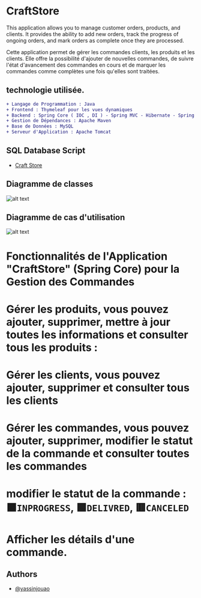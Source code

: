 # CraftStore
This application allows you to manage customer orders, products, and clients. It provides the ability to add new orders, track the progress of ongoing orders, and mark orders as complete once they are processed.

Cette application permet de gérer les commandes clients, les produits et les clients. Elle offre la possibilité d'ajouter de nouvelles commandes, de suivre l'état d'avancement des commandes en cours et de marquer les commandes comme complètes une fois qu'elles sont traitées.
## technologie utilisée.
```diff
+ Langage de Programmation : Java
+ Frontend : Thymeleaf pour les vues dynamiques
+ Backend : Spring Core ( IOC , DI ) - Spring MVC - Hibernate - Spring Data JPA
+ Gestion de Dépendances : Apache Maven
+ Base de Données : MySQL
+ Serveur d'Application : Apache Tomcat
```
## SQL Database Script
- [Craft Store](https://github.com/yassinjouao/CraftStore/blob/master/ordercraft.sql)

## Diagramme de classes
![alt text](https://imagizer.imageshack.com/v2/1024x768q70/922/psJDr0.png)

## Diagramme de cas d'utilisation
![alt text](https://imagizer.imageshack.com/v2/1024x768q70/922/3HZogx.png)

# Fonctionnalités de l'Application "CraftStore" (Spring Core) pour la Gestion des Commandes

# Gérer les produits, vous pouvez ajouter, supprimer, mettre à jour toutes les informations et consulter tous les produits :

# Gérer les clients, vous pouvez ajouter, supprimer et consulter tous les clients


# Gérer les commandes, vous pouvez ajouter, supprimer, modifier le statut de la commande et consulter toutes les commandes

# modifier le statut de la commande : 🟧`INPROGRESS`, 🟩`DELIVRED`, 🟥`CANCELED`

# Afficher les détails d'une commande.
## Authors
- [@yassinjouao](https://github.com/yassinjouao)
